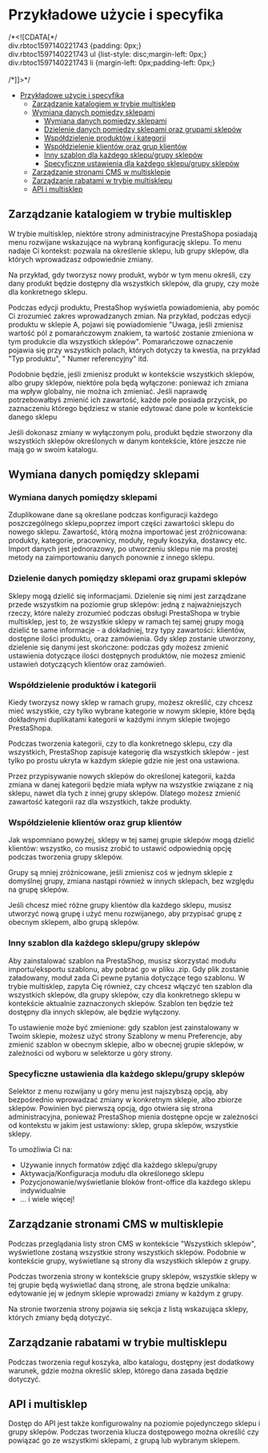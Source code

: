 # Przykładowe użycie i specyfika

/\*\<!\[CDATA\[\*/\
div.rbtoc1597140221743 {padding: 0px;}\
div.rbtoc1597140221743 ul {list-style: disc;margin-left: 0px;}\
div.rbtoc1597140221743 li {margin-left: 0px;padding-left: 0px;}\
\
/\*]]>\*/

* [Przykładowe użycie i specyfika](przykladowe-uzycie-i-specyfika.md#Przykładoweużycieispecyfika-Przykładoweużycieispecyfika)
  * [Zarządzanie katalogiem w trybie multisklep](przykladowe-uzycie-i-specyfika.md#Przykładoweużycieispecyfika-Zarządzaniekatalogiemwtrybiemultisklep)
  * [Wymiana danych pomiędzy sklepami](przykladowe-uzycie-i-specyfika.md#Przykładoweużycieispecyfika-Wymianadanychpomiędzysklepami)
    * [Wymiana danych pomiędzy sklepami](przykladowe-uzycie-i-specyfika.md#Przykładoweużycieispecyfika-Wymianadanychpomiędzysklepami.1)
    * [Dzielenie danych pomiędzy sklepami oraz grupami sklepów](przykladowe-uzycie-i-specyfika.md#Przykładoweużycieispecyfika-Dzieleniedanychpomiędzysklepamiorazgrupamisklepów)
    * [Współdzielenie produktów i kategorii](przykladowe-uzycie-i-specyfika.md#Przykładoweużycieispecyfika-Współdzielenieproduktówikategorii)
    * [Współdzielenie klientów oraz grup klientów](przykladowe-uzycie-i-specyfika.md#Przykładoweużycieispecyfika-Współdzielenieklientóworazgrupklientów)
    * [Inny szablon dla każdego sklepu/grupy sklepów](przykladowe-uzycie-i-specyfika.md#Przykładoweużycieispecyfika-Innyszablondlakażdegosklepu/grupysklepów)
    * [Specyficzne ustawienia dla każdego sklepu/grupy sklepów](przykladowe-uzycie-i-specyfika.md#Przykładoweużycieispecyfika-Specyficzneustawieniadlakażdegosklepu/grupysklepów)
  * [Zarządzanie stronami CMS w multisklepie](przykladowe-uzycie-i-specyfika.md#Przykładoweużycieispecyfika-ZarządzaniestronamiCMSwmultisklepie)
  * [Zarządzanie rabatami w trybie multisklepu](przykladowe-uzycie-i-specyfika.md#Przykładoweużycieispecyfika-Zarządzanierabatamiwtrybiemultisklepu)
  * [API i multisklep](przykladowe-uzycie-i-specyfika.md#Przykładoweużycieispecyfika-APIimultisklep)

## Zarządzanie katalogiem w trybie multisklep <a href="#przykladoweuzycieispecyfika-zarzadzaniekatalogiemwtrybiemultisklep" id="przykladoweuzycieispecyfika-zarzadzaniekatalogiemwtrybiemultisklep"></a>

W trybie multisklep, niektóre strony administracyjne PrestaShopa posiadają menu rozwijane wskazujące na wybraną konfigurację sklepu. To menu nadaje Ci kontekst: pozwala na określenie sklepu, lub grupy sklepów, dla których wprowadzasz odpowiednie zmiany.

Na przykład, gdy tworzysz nowy produkt, wybór w tym menu określi, czy dany produkt będzie dostępny dla wszystkich sklepów, dla grupy, czy może dla konkretnego sklepu.

Podczas edycji produktu, PrestaShop wyświetla powiadomienia, aby pomóc Ci zrozumieć zakres wprowadzanych zmian. Na przykład, podczas edycji produktu w sklepie A, pojawi się powiadomienie  "Uwaga, jeśli zmienisz wartość pól z pomarańczowym znakiem, ta wartość zostanie zmieniona w tym produkcie dla wszystkich sklepów". Pomarańczowe oznaczenie pojawia się przy wszystkich polach, których dotyczy ta kwestia, na przykład "Typ produktu", " Numer referencyjny" itd.

Podobnie będzie, jeśli zmienisz produkt w kontekście wszystkich sklepów, albo grupy sklepów, niektóre pola będą wyłączone: ponieważ ich zmiana ma wpływ globalny, nie można ich zmieniać. Jeśli naprawdę potrzebowałbyś zmienić ich zawartość, każde pole posiada przycisk, po zaznaczeniu którego  będziesz w stanie edytować dane pole w kontekście danego sklepu

&#x20;Jeśli dokonasz zmiany w wyłączonym polu, produkt będzie stworzony dla wszystkich sklepów określonych w danym kontekście, które jeszcze nie mają go w swoim katalogu.

## Wymiana danych pomiędzy sklepami <a href="#przykladoweuzycieispecyfika-wymianadanychpomiedzysklepami" id="przykladoweuzycieispecyfika-wymianadanychpomiedzysklepami"></a>

### Wymiana danych pomiędzy sklepami <a href="#przykladoweuzycieispecyfika-wymianadanychpomiedzysklepami.1" id="przykladoweuzycieispecyfika-wymianadanychpomiedzysklepami.1"></a>

Zduplikowane dane są określane podczas konfiguracji każdego poszczególnego sklepu,poprzez import części zawartości sklepu do nowego sklepu. Zawartość, którą można importować jest zróżnicowana: produkty, kategorie, pracownicy, moduły, reguły koszyka, dostawcy etc. Import danych jest jednorazowy, po utworzeniu sklepu nie ma prostej metody na zaimportowaniu danych ponownie z innego sklepu.

### Dzielenie danych pomiędzy sklepami oraz grupami sklepów <a href="#przykladoweuzycieispecyfika-dzieleniedanychpomiedzysklepamiorazgrupamisklepow" id="przykladoweuzycieispecyfika-dzieleniedanychpomiedzysklepamiorazgrupamisklepow"></a>

Sklepy mogą dzielić się informacjami. Dzielenie się nimi jest zarządzane przede wszystkim na poziomie grup sklepów: jedną z najważniejszych rzeczy, które należy zrozumieć podczas obsługi PrestaShopa w trybie multisklep, jest to, że wszystkie sklepy w ramach tej samej grupy mogą dzielić te same informacje - a dokładniej, trzy typy zawartości: klientów, dostępne ilości produktu, oraz zamówienia. Gdy sklep zostanie utworzony, dzielenie się danymi jest skończone: podczas gdy możesz zmienić ustawienia dotyczące ilości dostępnych produktów, nie możesz zmienić ustawień dotyczących klientów oraz zamówień.

### Współdzielenie produktów i kategorii <a href="#przykladoweuzycieispecyfika-wspoldzielenieproduktowikategorii" id="przykladoweuzycieispecyfika-wspoldzielenieproduktowikategorii"></a>

Kiedy tworzysz nowy sklep w ramach grupy, możesz określić, czy chcesz mieć wszystkie, czy tylko wybrane kategorie w nowym sklepie, które będą dokładnymi duplikatami kategorii w każdymi innym sklepie twojego PrestaShopa.

Podczas tworzenia kategorii, czy to dla konkretnego sklepu, czy dla wszystkich, PrestaShop zapisuje kategorię dla wszystkich sklepów - jest tylko po prostu ukryta w każdym sklepie gdzie nie jest ona ustawiona.

Przez przypisywanie nowych sklepów do określonej kategorii, każda zmiana w danej kategorii będzie miała wpływ na wszystkie związane z nią sklepu, nawet dla tych z innej grupy sklepów. Dlatego możesz zmienić zawartość kategorii raz dla wszystkich, także produkty.

### Współdzielenie klientów oraz grup klientów <a href="#przykladoweuzycieispecyfika-wspoldzielenieklientoworazgrupklientow" id="przykladoweuzycieispecyfika-wspoldzielenieklientoworazgrupklientow"></a>

Jak wspomniano powyżej, sklepy w tej samej grupie sklepów mogą dzielić klientów: wszystko, co musisz zrobić to ustawić odpowiednią opcję podczas tworzenia grupy sklepów.

Grupy są mniej zróżnicowane, jeśli zmienisz coś w jednym sklepie z domyślnej grupy, zmiana nastąpi również w innych sklepach, bez względu na grupę sklepów.

Jeśli chcesz mieć różne grupy klientów dla każdego sklepu, musisz utworzyć nową grupę i użyć menu rozwijanego, aby przypisać grupę z obecnym sklepem, albo grupą sklepów.

### Inny szablon dla każdego sklepu/grupy sklepów <a href="#przykladoweuzycieispecyfika-innyszablondlakazdegosklepu-grupysklepow" id="przykladoweuzycieispecyfika-innyszablondlakazdegosklepu-grupysklepow"></a>

Aby zainstalować szablon na PrestaShop, musisz skorzystać modułu importu/eksportu szablonu, aby pobrać go w pliku .zip. Gdy plik zostanie załadowany, moduł zada Ci pewne pytania dotyczące tego szablonu. W trybie multisklep, zapyta Cię również, czy chcesz włączyć ten szablon dla wszystkich sklepów, dla grupy sklepów, czy dla konkretnego sklepu w kontekście aktualnie zaznaczonych sklepów. Szablon ten będzie też dostępny dla innych sklepów, ale będzie wyłączony.

To ustawienie może być zmienione: gdy szablon jest zainstalowany w Twoim sklepie, możesz użyć strony Szablony w menu Preferencje, aby zmienić szablon w obecnym sklepie, albo w obecnej grupie sklepów, w zależności od wyboru w selektorze u góry strony.

### Specyficzne ustawienia dla każdego sklepu/grupy sklepów <a href="#przykladoweuzycieispecyfika-specyficzneustawieniadlakazdegosklepu-grupysklepow" id="przykladoweuzycieispecyfika-specyficzneustawieniadlakazdegosklepu-grupysklepow"></a>

Selektor z menu rozwijany u góry menu jest najszybszą opcją, aby bezpośrednio wprowadzać zmiany w konkretnym sklepie, albo zbiorze sklepów. Powinien być pierwszą opcją, dgo otwiera się strona administracyjna, ponieważ PrestaShop mienia dostępne opcje w zależności od kontekstu w jakim jest ustawiony: sklep, grupa sklepów, wszystkie sklepy.

To umożliwia Ci na:

* Używanie innych formatów zdjęć dla każdego sklepu/grupy
* Aktywacja/Konfiguracja modułu dla określonego sklepu
* Pozycjonowanie/wyświetlanie bloków front-office dla każdego sklepu indywidualnie
* ... i wiele więcej!

## Zarządzanie stronami CMS w multisklepie <a href="#przykladoweuzycieispecyfika-zarzadzaniestronamicmswmultisklepie" id="przykladoweuzycieispecyfika-zarzadzaniestronamicmswmultisklepie"></a>

Podczas przeglądania listy stron CMS w kontekście "Wszystkich sklepów", wyświetlone zostaną wszystkie strony wszystkich sklepów. Podobnie w kontekście grupy, wyświetlane są strony dla wszystkich sklepów z grupy.

Podczas tworzenia strony w kontekście grupy sklepów, wszystkie sklepy w tej grupie będą wyświetlać daną stronę, ale strona będzie unikalna: edytowanie jej w jednym sklepie wprowadzi zmiany w każdym z grupy.

Na stronie tworzenia strony pojawia się sekcja z listą wskazująca sklepy, których zmiany będą dotyczyć.

## Zarządzanie rabatami w trybie multisklepu <a href="#przykladoweuzycieispecyfika-zarzadzanierabatamiwtrybiemultisklepu" id="przykladoweuzycieispecyfika-zarzadzanierabatamiwtrybiemultisklepu"></a>

Podczas tworzenia reguł koszyka, albo katalogu, dostępny jest dodatkowy warunek, gdzie można określić sklep, którego dana zasada będzie dotyczyć.

## API i multisklep <a href="#przykladoweuzycieispecyfika-apiimultisklep" id="przykladoweuzycieispecyfika-apiimultisklep"></a>

Dostęp do API jest także konfigurowalny na poziomie pojedynczego sklepu i grupy sklepów. Podczas tworzenia klucza dostępowego można określić czy powiązać go ze wszystkimi sklepami, z grupą lub wybranym sklepem.
